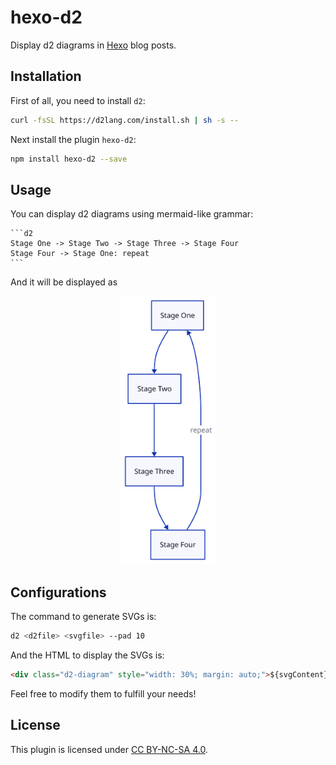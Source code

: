 # hexo-d2

Display d2 diagrams in [Hexo](https://hexo.io/) blog posts.

## Installation

First of all, you need to install `d2`:

```bash
curl -fsSL https://d2lang.com/install.sh | sh -s --
```

Next install the plugin `hexo-d2`:

```bash
npm install hexo-d2 --save
```

## Usage

You can display d2 diagrams using mermaid-like grammar:

``````
```d2
Stage One -> Stage Two -> Stage Three -> Stage Four
Stage Four -> Stage One: repeat
```
``````

And it will be displayed as

<div class="d2-diagram" style="width: 30%; margin: auto;"><img src="img/example.svg"> </img></div>

## Configurations

The command to generate SVGs is:

```bash
d2 <d2file> <svgfile> --pad 10
```

And the HTML to display the SVGs is:

```html
<div class="d2-diagram" style="width: 30%; margin: auto;">${svgContent}</div>
```

Feel free to modify them to fulfill your needs!

## License

This plugin is licensed under [CC BY-NC-SA 4.0](https://creativecommons.org/licenses/by-nc-sa/4.0/).
